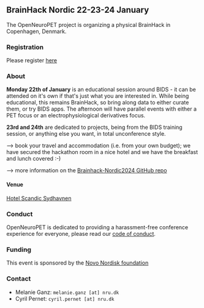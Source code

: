 ## BrainHack Nordic 22-23-24 January

The OpenNeuroPET project is organizing a physical BrainHack in Copenhagen, Denmark.

### Registration
Please register [here](https://forms.gle/ZtGaf88RLbiUtQ6n7)

### About

**Monday 22th of January** is an educational session around BIDS - it can be attended on it's own if that's just what you are interested in. While being educational, this remains BrainHack, so bring along data to either curate them, or try BIDS apps. The afternoon will have parallel events with either a PET focus or an electrophysiological derivatives focus.

**23rd and 24th** are dedicated to projects, being from the BIDS training session, or anything else you want, in total unconference style. 

--> book your travel and accommodation (i.e. from your own budget); we have secured the hackathon room in a nice hotel and we have the breakfast and lunch covered :-) 

--> more information on the [Brainhack-Nordic2024 GitHub repo](https://github.com/openneuropet/outreach/blob/main/Brainhack-Nordic2024/README.md)

#### Venue

[Hotel Scandic Sydhavnen](https://www.scandichotels.com/hotels/denmark/copenhagen/scandic-sydhavnen)

### Conduct

OpenNeuroPET is dedicated to providing a harassment-free conference experience for everyone, please read our [code of conduct](https://github.com/openneuropet/outreach/blob/main/Brainhack-Nordic2024/code_of_conduct.md).

### Funding
This event is sponsored by the [Novo Nordisk foundation](https://novonordiskfonden.dk/) 



### Contact

- Melanie Ganz: `melanie.ganz [at] nru.dk`  
- Cyril Pernet: `cyril.pernet [at] nru.dk` 
